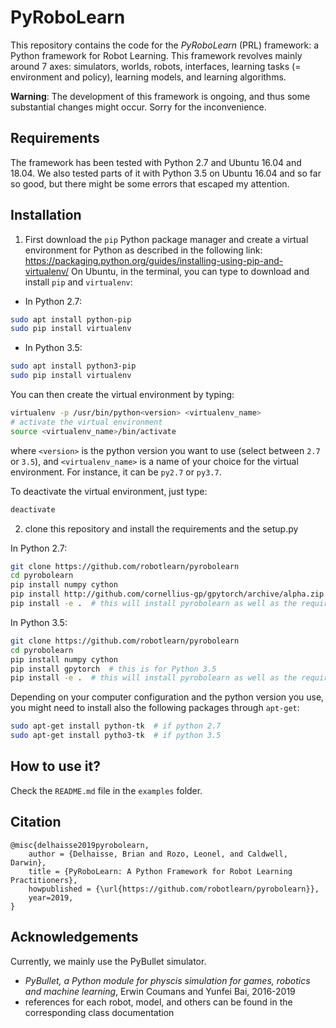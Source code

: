 # PyRoboLearn

This repository contains the code for the *PyRoboLearn* (PRL) framework: a Python framework for Robot Learning.
This framework revolves mainly around 7 axes: simulators, worlds, robots, interfaces, learning tasks (= environment and policy), learning models, and learning algorithms. 

**Warning**: The development of this framework is ongoing, and thus some substantial changes might occur. Sorry for the inconvenience.


## Requirements

The framework has been tested with Python 2.7 and Ubuntu 16.04 and 18.04. We also tested parts of it with Python 3.5 on Ubuntu 16.04 and so far so good, but there might be some errors that escaped my attention.


## Installation

1. First download the `pip` Python package manager and create a virtual environment for Python as described in the following link: https://packaging.python.org/guides/installing-using-pip-and-virtualenv/
On Ubuntu, in the terminal, you can type to download and install `pip` and `virtualenv`: 

- In Python 2.7:
```bash
sudo apt install python-pip
sudo pip install virtualenv
```

- In Python 3.5:
```bash
sudo apt install python3-pip
sudo pip install virtualenv
```

You can then create the virtual environment by typing:
```bash
virtualenv -p /usr/bin/python<version> <virtualenv_name>
# activate the virtual environment
source <virtualenv_name>/bin/activate
```
where `<version>` is the python version you want to use (select between `2.7` or `3.5`), and `<virtualenv_name>` is a name of your choice for the virtual environment. For instance, it can be `py2.7` or `py3.7`.

To deactivate the virtual environment, just type:
```bash
deactivate
```

2. clone this repository and install the requirements and the setup.py

In Python 2.7:
```bash
git clone https://github.com/robotlearn/pyrobolearn
cd pyrobolearn
pip install numpy cython
pip install http://github.com/cornellius-gp/gpytorch/archive/alpha.zip  # this is for Python 2.7
pip install -e .  # this will install pyrobolearn as well as the required packages (so no need for: pip install -r requirements.txt)
```

In Python 3.5:
```bash
git clone https://github.com/robotlearn/pyrobolearn
cd pyrobolearn
pip install numpy cython
pip install gpytorch  # this is for Python 3.5
pip install -e .  # this will install pyrobolearn as well as the required packages (so no need for: pip install -r requirements.txt)
```

Depending on your computer configuration and the python version you use, you might need to install also the following packages through `apt-get`:
```bash
sudo apt-get install python-tk  # if python 2.7
sudo apt-get install pytho3-tk  # if python 3.5
```

## How to use it?

Check the `README.md` file in the `examples` folder.

## Citation

```
@misc{delhaisse2019pyrobolearn,
    author = {Delhaisse, Brian and Rozo, Leonel, and Caldwell, Darwin},
    title = {PyRoboLearn: A Python Framework for Robot Learning Practitioners},
    howpublished = {\url{https://github.com/robotlearn/pyrobolearn}},
    year=2019,
}
```


## Acknowledgements

Currently, we mainly use the PyBullet simulator. 
- *PyBullet, a Python module for physcis simulation for games, robotics and machine learning*,
Erwin Coumans and Yunfei Bai, 2016-2019
- references for each robot, model, and others can be found in the corresponding class documentation

